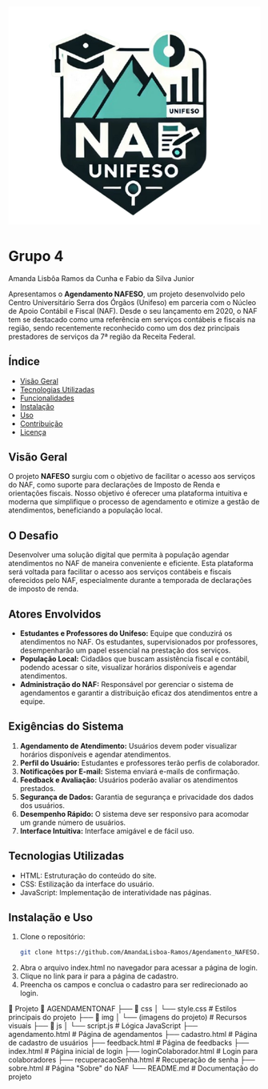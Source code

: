 # ![Agenda Facil NAFESO](./img/logoNAFESO.png)

# Grupo 4
Amanda Lisbôa Ramos da Cunha e Fabio da Silva Junior

Apresentamos o **Agendamento NAFESO**, um projeto desenvolvido pelo Centro Universitário Serra dos Órgãos (Unifeso) em parceria com o Núcleo de Apoio Contábil e Fiscal (NAF). Desde o seu lançamento em 2020, o NAF tem se destacado como uma referência em serviços contábeis e fiscais na região, sendo recentemente reconhecido como um dos dez principais prestadores de serviços da 7ª região da Receita Federal.

## Índice
- [Visão Geral](#visão-geral)
- [Tecnologias Utilizadas](#tecnologias-utilizadas)
- [Funcionalidades](#funcionalidades)
- [Instalação](#instalação)
- [Uso](#uso)
- [Contribuição](#contribuição)
- [Licença](#licença)

## Visão Geral

O projeto **NAFESO** surgiu com o objetivo de facilitar o acesso aos serviços do NAF, como suporte para declarações de Imposto de Renda e orientações fiscais. Nosso objetivo é oferecer uma plataforma intuitiva e moderna que simplifique o processo de agendamento e otimize a gestão de atendimentos, beneficiando a população local.

## O Desafio

Desenvolver uma solução digital que permita à população agendar atendimentos no NAF de maneira conveniente e eficiente. Esta plataforma será voltada para facilitar o acesso aos serviços contábeis e fiscais oferecidos pelo NAF, especialmente durante a temporada de declarações de imposto de renda.

## Atores Envolvidos

- **Estudantes e Professores do Unifeso:** Equipe que conduzirá os atendimentos no NAF. Os estudantes, supervisionados por professores, desempenharão um papel essencial na prestação dos serviços.
- **População Local:** Cidadãos que buscam assistência fiscal e contábil, podendo acessar o site, visualizar horários disponíveis e agendar atendimentos.
- **Administração do NAF:** Responsável por gerenciar o sistema de agendamentos e garantir a distribuição eficaz dos atendimentos entre a equipe.

## Exigências do Sistema

1. **Agendamento de Atendimento:** Usuários devem poder visualizar horários disponíveis e agendar atendimentos.
2. **Perfil do Usuário:** Estudantes e professores terão perfis de colaborador.
3. **Notificações por E-mail:** Sistema enviará e-mails de confirmação.
5. **Feedback e Avaliação:** Usuários poderão avaliar os atendimentos prestados.
6. **Segurança de Dados:** Garantia de segurança e privacidade dos dados dos usuários.
7. **Desempenho Rápido:** O sistema deve ser responsivo para acomodar um grande número de usuários.
8. **Interface Intuitiva:** Interface amigável e de fácil uso.

## Tecnologias Utilizadas

- HTML: Estruturação do conteúdo do site.
- CSS: Estilização da interface do usuário.
- JavaScript: Implementação de interatividade nas páginas.

## Instalação e Uso

1. Clone o repositório:
   ```bash
   git clone https://github.com/AmandaLisboa-Ramos/Agendamento_NAFESO.git

2. Abra o arquivo index.html no navegador para acessar a página de login.
3. Clique no link para ir para a página de cadastro.
4. Preencha os campos e conclua o cadastro para ser redirecionado ao login.

📂 Projeto
📂 AGENDAMENTONAF 
├── 📂 css 
│ └── style.css # Estilos principais do projeto 
├── 📂 img 
│ └── (imagens do projeto) # Recursos visuais 
├── 📂 js 
│ └── script.js  # Lógica JavaScript 
├── agendamento.html  # Página de agendamentos 
├── cadastro.html  # Página de cadastro de usuários 
├── feedback.html  # Página de feedbacks 
├── index.html  # Página inicial de login 
├── loginColaborador.html  # Login para colaboradores
├── recuperacaoSenha.html  # Recuperação de senha 
├── sobre.html  # Página "Sobre" do NAF 
└── README.md  # Documentação do projeto